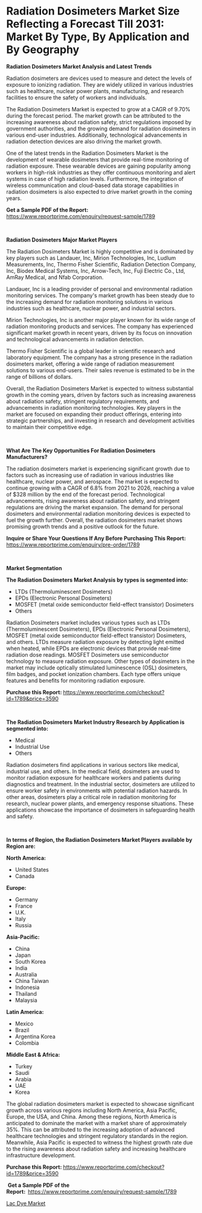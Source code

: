 <p><h1>Radiation Dosimeters Market Size Reflecting a Forecast Till 2031: Market By Type, By Application and By Geography</h1></p><p><strong>Radiation Dosimeters Market Analysis and Latest Trends</strong></p>
<p><p>Radiation dosimeters are devices used to measure and detect the levels of exposure to ionizing radiation. They are widely utilized in various industries such as healthcare, nuclear power plants, manufacturing, and research facilities to ensure the safety of workers and individuals.</p><p>The Radiation Dosimeters Market is expected to grow at a CAGR of 9.70% during the forecast period. The market growth can be attributed to the increasing awareness about radiation safety, strict regulations imposed by government authorities, and the growing demand for radiation dosimeters in various end-user industries. Additionally, technological advancements in radiation detection devices are also driving the market growth.</p><p>One of the latest trends in the Radiation Dosimeters Market is the development of wearable dosimeters that provide real-time monitoring of radiation exposure. These wearable devices are gaining popularity among workers in high-risk industries as they offer continuous monitoring and alert systems in case of high radiation levels. Furthermore, the integration of wireless communication and cloud-based data storage capabilities in radiation dosimeters is also expected to drive market growth in the coming years.</p></p>
<p><strong>Get a Sample PDF of the Report:&nbsp;</strong> <a href="https://www.reportprime.com/enquiry/request-sample/1789">https://www.reportprime.com/enquiry/request-sample/1789</a></p>
<p>&nbsp;</p>
<p><strong>Radiation Dosimeters Major Market Players</strong></p>
<p><p>The Radiation Dosimeters Market is highly competitive and is dominated by key players such as Landauer, Inc, Mirion Technologies, Inc, Ludlum Measurements, Inc, Thermo Fisher Scientific, Radiation Detection Company, Inc, Biodex Medical Systems, Inc, Arrow-Tech, Inc, Fuji Electric Co., Ltd, AmRay Medical, and Nfab Corporation. </p><p>Landauer, Inc is a leading provider of personal and environmental radiation monitoring services. The company's market growth has been steady due to the increasing demand for radiation monitoring solutions in various industries such as healthcare, nuclear power, and industrial sectors. </p><p>Mirion Technologies, Inc is another major player known for its wide range of radiation monitoring products and services. The company has experienced significant market growth in recent years, driven by its focus on innovation and technological advancements in radiation detection.</p><p>Thermo Fisher Scientific is a global leader in scientific research and laboratory equipment. The company has a strong presence in the radiation dosimeters market, offering a wide range of radiation measurement solutions to various end-users. Their sales revenue is estimated to be in the range of billions of dollars.</p><p>Overall, the Radiation Dosimeters Market is expected to witness substantial growth in the coming years, driven by factors such as increasing awareness about radiation safety, stringent regulatory requirements, and advancements in radiation monitoring technologies. Key players in the market are focused on expanding their product offerings, entering into strategic partnerships, and investing in research and development activities to maintain their competitive edge.</p></p>
<p>&nbsp;</p>
<p><strong>What Are The Key Opportunities For Radiation Dosimeters Manufacturers?</strong></p>
<p><p>The radiation dosimeters market is experiencing significant growth due to factors such as increasing use of radiation in various industries like healthcare, nuclear power, and aerospace. The market is expected to continue growing with a CAGR of 6.8% from 2021 to 2026, reaching a value of $328 million by the end of the forecast period. Technological advancements, rising awareness about radiation safety, and stringent regulations are driving the market expansion. The demand for personal dosimeters and environmental radiation monitoring devices is expected to fuel the growth further. Overall, the radiation dosimeters market shows promising growth trends and a positive outlook for the future.</p></p>
<p><strong>Inquire or Share Your Questions If Any Before Purchasing This Report:</strong> <a href="https://www.reportprime.com/enquiry/pre-order/1789">https://www.reportprime.com/enquiry/pre-order/1789</a></p>
<p>&nbsp;</p>
<p><strong>Market Segmentation</strong></p>
<p><strong>The Radiation Dosimeters Market Analysis by types is segmented into:</strong></p>
<p><ul><li>LTDs (Thermoluminescent Dosimeters)</li><li>EPDs (Electronic Personal Dosimeters)</li><li>MOSFET (metal oxide semiconductor field-effect transistor) Dosimeters</li><li>Others</li></ul></p>
<p><p>Radiation Dosimeters market includes various types such as LTDs (Thermoluminescent Dosimeters), EPDs (Electronic Personal Dosimeters), MOSFET (metal oxide semiconductor field-effect transistor) Dosimeters, and others. LTDs measure radiation exposure by detecting light emitted when heated, while EPDs are electronic devices that provide real-time radiation dose readings. MOSFET Dosimeters use semiconductor technology to measure radiation exposure. Other types of dosimeters in the market may include optically stimulated luminescence (OSL) dosimeters, film badges, and pocket ionization chambers. Each type offers unique features and benefits for monitoring radiation exposure.</p></p>
<p><strong>Purchase this Report:&nbsp;</strong><a href="https://www.reportprime.com/checkout?id=1789&price=3590">https://www.reportprime.com/checkout?id=1789&price=3590</a></p>
<p>&nbsp;</p>
<p><strong>The Radiation Dosimeters Market Industry Research by Application is segmented into:</strong></p>
<p><ul><li>Medical</li><li>Industrial Use</li><li>Others</li></ul></p>
<p><p>Radiation dosimeters find applications in various sectors like medical, industrial use, and others. In the medical field, dosimeters are used to monitor radiation exposure for healthcare workers and patients during diagnostics and treatment. In the industrial sector, dosimeters are utilized to ensure worker safety in environments with potential radiation hazards. In other areas, dosimeters play a critical role in radiation monitoring for research, nuclear power plants, and emergency response situations. These applications showcase the importance of dosimeters in safeguarding health and safety.</p></p>
<p>&nbsp;</p>
<p><strong>In terms of Region, the Radiation Dosimeters Market Players available by Region are:</strong></p>
<p>
    <p> <strong> North America: </strong>
        <ul>
            <li>United States</li>
            <li>Canada</li>
        </ul>
        </p> 
    <p> <strong> Europe: </strong>
        <ul>
            <li>Germany</li>
            <li>France</li>
            <li>U.K.</li>
            <li>Italy</li>
            <li>Russia</li>
        </ul>
        </p> 
    <p> <strong> Asia-Pacific: </strong>
        <ul>
            <li>China</li>
            <li>Japan</li>
            <li>South Korea</li>
            <li>India</li>
            <li>Australia</li>
            <li>China Taiwan</li>
            <li>Indonesia</li>
            <li>Thailand</li>
            <li>Malaysia</li>
        </ul>
        </p> 
    <p> <strong> Latin America: </strong>
        <ul>
            <li>Mexico</li>
            <li>Brazil</li>
            <li>Argentina Korea</li>
            <li>Colombia</li>
        </ul>
        </p> 
    <p> <strong> Middle East & Africa: </strong>
        <ul>
            <li>Turkey</li>
            <li>Saudi</li>
            <li>Arabia</li>
            <li>UAE</li>
            <li>Korea</li>
        </ul>
    </p>
    </p>
<p><p>The global radiation dosimeters market is expected to showcase significant growth across various regions including North America, Asia Pacific, Europe, the USA, and China. Among these regions, North America is anticipated to dominate the market with a market share of approximately 35%. This can be attributed to the increasing adoption of advanced healthcare technologies and stringent regulatory standards in the region. Meanwhile, Asia Pacific is expected to witness the highest growth rate due to the rising awareness about radiation safety and increasing healthcare infrastructure development.</p></p>
<p><strong>Purchase this Report: </strong><a href="https://www.reportprime.com/checkout?id=1789&price=3590">https://www.reportprime.com/checkout?id=1789&price=3590</a></p>
<p>&nbsp;<strong>Get a Sample PDF of the Report:&nbsp;&nbsp;</strong><a href="https://www.reportprime.com/enquiry/request-sample/1789">https://www.reportprime.com/enquiry/request-sample/1789</a></p>
<p><strong></strong></p>
<p><p><a href="https://carnation-joke-41f.notion.site/Global-Lac-Dye-Market-by-Types-Applications-and-Major-Players-with-Regional-Growth-Rate-Analysis--d6bdc4dcf5164510a6b26b57c7b3e269">Lac Dye Market</a></p></p>